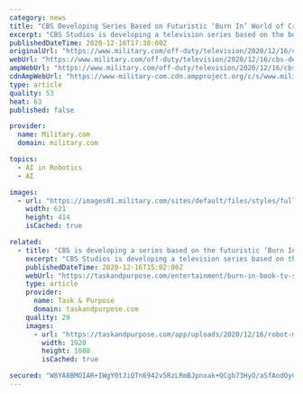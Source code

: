 ```yaml
---
category: news
title: "CBS Developing Series Based on Futuristic ‘Burn In’ World of Crime-Fighting Robots"
excerpt: "CBS Studios is developing a television series based on the book \"Burn In: A Novel of the Real Robotic Revolution.\""
publishedDateTime: 2020-12-16T17:38:00Z
originalUrl: "https://www.military.com/off-duty/television/2020/12/16/cbs-developing-series-based-futuristic-burn-world-of-crime-fighting-robots.html"
webUrl: "https://www.military.com/off-duty/television/2020/12/16/cbs-developing-series-based-futuristic-burn-world-of-crime-fighting-robots.html"
ampWebUrl: "https://www.military.com/off-duty/television/2020/12/16/cbs-developing-series-based-futuristic-burn-world-of-crime-fighting-robots.html/amp"
cdnAmpWebUrl: "https://www-military-com.cdn.ampproject.org/c/s/www.military.com/off-duty/television/2020/12/16/cbs-developing-series-based-futuristic-burn-world-of-crime-fighting-robots.html/amp"
type: article
quality: 53
heat: 63
published: false

provider:
  name: Military.com
  domain: military.com

topics:
  - AI in Robotics
  - AI

images:
  - url: "https://images01.military.com/sites/default/files/styles/full/public/2020-12/robot-mule.jpg?itok=ruxZG3XK"
    width: 621
    height: 414
    isCached: true

related:
  - title: "CBS is developing a series based on the futuristic ‘Burn In’ world of crime-fighting robots"
    excerpt: "CBS Studios is developing a television series based on the book Burn In: A Novel of the Real Robotic Revolution, according to Deadline. The details are slim aside from who is attached to the project — Elementary creator Rob Doherty — though Deadline describes it as a drama set in Washington,"
    publishedDateTime: 2020-12-16T15:02:00Z
    webUrl: "https://taskandpurpose.com/entertainment/burn-in-book-tv-series-cbs/"
    type: article
    provider:
      name: Task & Purpose
      domain: taskandpurpose.com
    quality: 29
    images:
      - url: "https://taskandpurpose.com/app/uploads/2020/12/16/robot-mule.jpg"
        width: 1920
        height: 1080
        isCached: true

secured: "W8YA8BMOIAR+IWgY0tJiQTn6942v5RzLRmBJpnxak+QCgb73HyO/aSfAodOyCIklmCcGfaPYzj5YPq2a8Hbv8P5zN5aFM7P9sscqSMiQsvC2w3PpFKQZMxdsPTBehLb3qwZM51w8yh00HkYlnJBY7tREVfnWbFx1qQ8ZAmsZ7/0pSCQMd78g4xUd4KQ0aOai3zD7e5w5TK7LvOXAnLbWgQAXCd7siiFyQ+v3Cc/bc8QxTRjHal2/lzjMmnBhgs5oM7bCYT8KCRFHj1G/XdrIsZit6ZgQMQrQPBffXLU+CmNmacs1IdWMt3Jb+o02gVuJzASVvYDkNKzyBYgJnyKRASkxMi8i/HXEh+/yUDQZzQI=;XMaPDoQj8RxaDf60CWX1PA=="
---
```



